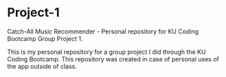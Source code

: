# Project-1
Catch-All Music Recommender - Personal repository for KU Coding Bootcamp Group Project 1.

This is my personal repository for a group project I did through the KU Coding Bootcamp. This repository was created in case of personal uses of the app outside of class.